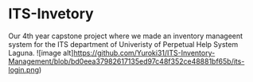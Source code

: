# ITS-Invetory
Our 4th year capstone project where we made an inventory manageent system for the ITS department of Univeristy of Perpetual Help System Laguna. 
![image alt]https://github.com/Yuroki31/ITS-Inventory-Management/blob/bd0eea37982617135ed97c48f352ce48881bf65b/its-login.png)


